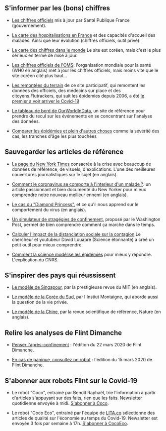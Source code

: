 ## S'informer par les (bons) chiffres

* [Les chiffres officiels](https://www.santepubliquefrance.fr/maladies-et-traumatismes/maladies-et-infections-respiratoires/infection-a-coronavirus/articles/infection-au-nouveau-coronavirus-sars-cov-2-covid-19-france-et-monde) mis à jour par Santé Publique France (gouvernement).

* [La carte des hospitalisations en France](https://www.youtube.com/watch?v=SRvb7LCKB-c&t=7s) et des capacités d'accueil des malades. Ainsi que leur évolution (chiffres officiels, outil privé).

* [La carte des chiffres dans le monde](https://coronaboard.kr/en/) Le site est coréen, mais c'est le plus sérieux en terme de mise à jour. 

* [Les chiffres officiels de l'OMS](https://experience.arcgis.com/experience/685d0ace521648f8a5beeeee1b9125cd): l'organisation mondiale pour la santé (WH0 en anglais) met à jour les chiffres officiels, mais moins vite que le site coréen cité plus haut...

* [Les remontées du terrain](https://flutrackers.com/) de ce site participatif, qui remontent les données des officiels, des médecins sur place et des citoyens.Flutrackers, qui suit les épidemies depuis 2006, a été [le premier à voir arriver le Covid-19](https://www.washingtonpost.com/lifestyle/media/the-first-reporter-in-the-western-world-to-spot-the-coronavirus-crisis-was-a-blogger-in-florida/2020/03/13/244f39e6-6476-11ea-acca-80c22bbee96f_story.html)

* [Le tableau de bord de OurWorldInData](https://ourworldindata.org/coronavirus), un site de référence pour prendre du recul sur les événements en se concentrant sur l'analyse des données.

* [Comparer les épidémies et plein d'autres choses](https://informationisbeautiful.net/visualizations/covid-19-coronavirus-infographic-datapack/) comme la sévérité des cas, les tranches d'âge les plus touchées


## Sauvegarder les articles de référence

* [La page du New York Times](https://www.nytimes.com/news-event/coronavirus) consacrée à la crise avec beaucoup de données de référence, de visuels, d'explications. L'une des meilleures couvertures journalistiques sur le sujet (en anglais).

* [Comment le coronavirus se comporte à l'interieur d'un malade ?](https://www.newyorker.com/magazine/2020/04/06/how-does-the-coronavirus-behave-inside-a-patient): un article passionnant et bien documenté du New Yorker pour mieux comprendre notre nouveau meilleur ennemi (en anglais).

* [Le cas du "Diamond Princess"](https://www.nature.com/articles/d41586-020-00885-w), et ce qu'il nous apprend sur le comportement du virus (en anglais).

* [Un simulateur de stragégies de confinement](https://www.washingtonpost.com/graphics/2020/world/corona-simulator/), proposé par le Washington Post, permet de bien comprendre comment ça marche dans le temps.

* [Calculer l'impact de la distanciation sociale sur la contagion](https://sciencetonnante.wordpress.com/2020/03/12/epidemie-nuage-radioactif-et-distanciation-sociale/) Le chercheur et youtubeur David Louapre (Science étonnante) a créé un petit outil pour mieux comprendre.

* [Comment la science modélise les épidémies](https://lejournal.cnrs.fr/articles/covid-19-comment-sont-concus-les-modeles-des-epidemies) pour mieux y répondre. L'explication du CNRS.


## S'inspirer des pays qui réussissent

* [Le modèle de Singapour](https://www.technologyreview.com/s/615353/singapore-is-the-model-for-how-to-handle-the-coronavirus/), par la prestigieuse revue du MIT (en anglais).

* [Le modèle de la Corée du Sud](https://www.institutmontaigne.org/blog/coronavirus-lasie-orientale-face-la-pandemie-coree-du-sud-depistages-investigations-ciblees-et-la), par l'Instiut Montaigne, qui aborde aussi la question de la vie privée.

* [Le modèle de la Chine](https://www.nature.com/articles/d41586-020-00741-x), par la revue scientifique de référence, Nature (en anglais).

## Relire les analyses de Flint Dimanche

* [Penser l'après-confinement](https://news.flint.media/2020/03/22/covid-19-un-nouvel-espoir/) : l'édition du 22 mars 2020 de Flint Dimanche.

* [En cas de panique, consultez un robot](https://news.flint.media/2020/03/15/coronavirus-en-cas-de-panique-consultez-un-robot-flint-dimanche-23/) : l'édition du 15 mars 2020 de Flint Dimanche.

## S'abonner aux robots Flint sur le Covid-19

* Le robot "Coco", entrainé par Benoît Raphaël, trie l'information à partir d'articles s'appuyant sur des faits, rien que les faits. Newsletter quotidienne envoyée à midi. [S'abonner à Coco](https://bit.ly/flintcoco).

*  Le robot "Coco Eco", entrainé par l'équipe de [LITA.co](http://bit.ly/FLINTxLITA) sélectionne des articles de qualité sur l'économie au temps du Covid-19. Newsletter est envoyée 3 fois par semaine à 17h. [S'abonner à CocoEco](https://bit.ly/flintcocoeco).


